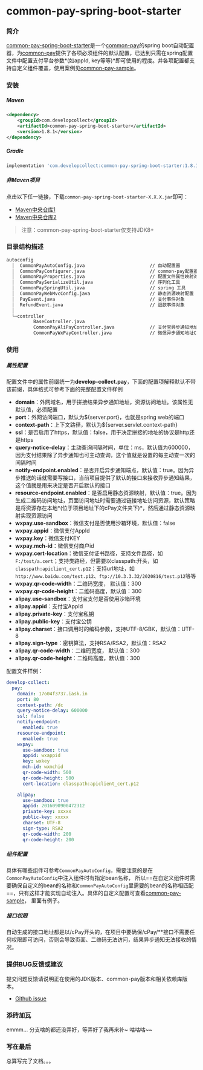 # common-pay-spring-boot-starter

### 简介

[common-pay-spring-boot-starter](https://github.com/developcollect/common-pay-spring-boot-starter)是一个[common-pay](https://github.com/developcollect/common-pay)的spring boot自动配置器，为[common-pay](https://github.com/developcollect/common-pay)提供了各项必须组件的默认配置，已达到只需在spring配置文件中配置支付平台参数*(如appId, key等等)*即可使用的程度。并各项配置都支持自定义组件覆盖，使用案例见[common-pay-sample](https://github.com/developcollect/common-pay-sample)。



### 安装

##### Maven

```xml
<dependency>
    <groupId>com.developcollect</groupId>
    <artifactId>common-pay-spring-boot-starter</artifactId>
    <version>1.8.1</version>
</dependency>
```

##### Gradle

```groovy
implementation 'com.developcollect:common-pay-spring-boot-starter:1.8.1'
```

##### 非Maven项目

点击以下任一链接，下载`common-pay-spring-boot-starter-X.X.X.jar`即可：

- [Maven中央仓库1](https://repo1.maven.org/maven2/com/developcollect/common-pay-spring-boot-starter/1.8.1/)
- [Maven中央仓库2](https://repo2.maven.org/maven2/com/developcollect/common-pay-spring-boot-starter/1.8.1/)

> 注意：common-pay-spring-boot-starter仅支持JDK8+



### 目录结构描述

```tex
autoconfig
  │  CommonPayAutoConfig.java                        // 自动配置器
  │  CommonPayConfigurer.java                        // common-pay配置器(重点)
  │  CommonPayProperties.java                        // 配置文件属性映射对象
  │  CommonPaySerializeUtil.java                     // 序列化工具
  │  CommonPaySpringUtil.java                        // spring 工具
  │  CommonPayWebMvcConfig.java                      // 静态资源映射配置
  │  PayEvent.java                                   // 支付事件对象
  │  RefundEvent.java                                // 退款事件对象
  │  
  └─controller                                       
          BaseController.java
          CommonPayAliPayController.java             // 支付宝异步通知地址Controller
          CommonPayWxPayController.java              // 微信异步通知地址Controller
```



### 使用

##### 属性配置

配置文件中的属性前缀统一为**develop-collect.pay**，下面的配置项解释默认不带该前缀，具体格式可参考下面的完整配置文件样例

* **domain**：外网域名，用于拼接结果异步通知地址，资源访问地址。该属性无默认值，必须配置
* **port**：外网访问端口，默认为${server.port}，也就是spring web的端口
* **context-path**：上下文路径，默认为${server.servlet.context-path}
* **ssl**：是否启用了https，默认值：false，用于决定拼接的地址的协议是http还是https
* **query-notice-delay**：主动查询间隔时间，单位：ms，默认值为600000，因为支付结果除了异步通知也可主动查询，这个值就是设置的每主动查一次的间隔时间
* **notify-endpoint.enabled**：是否开启异步通知端点，默认值：true。因为异步推送的话就需要写接口，当前项目提供了默认的接口来接收异步通知结果，这个值就是用来决定是否开启默认的接口
* **resource-endpoint.enabled**：是否启用静态资源映射，默认值：true。因为生成二维码访问地址，页面访问地址时需要通过链接地址访问资源，默认策略是将资源存在本地*(位于项目地址下的cPay文件夹下)*，然后通过静态资源映射实现资源访问
* **wxpay.use-sandbox**：微信支付是否使用沙箱环境，默认值：false
* **wxpay.appid**：微信支付AppId
* **wxpay.key**：微信支付KEY
* **wxpay.mch-id**：微信支付商户id
* **wxpay.cert-location**：微信支付证书路径，支持文件路径，如`F:/test/a.cert`；支持类路经，但需要以classpath:开头，如`classpath:apiclient_cert.p12`；支持url地址，如`http://www.baidu.com/test.p12`、`ftp://10.3.3.32/2020816/test.p12`等等
* **wxpay.qr-code-width**：二维码宽度， 默认值：300
* **wxpay.qr-code-height**：二维码高度，默认值：300
* **alipay.use-sandbox**：支付宝支付是否使用沙箱环境
* **alipay.appid**：支付宝AppId
* **alipay.private-key**：支付宝私钥
* **alipay.public-key**：支付宝公钥
* **alipay.charset**：接口调用时的编码参数，支持UTF-8/GBK，默认值：UTF-8
* **alipay.sign-type**：密钥算法，支持RSA/RSA2，默认值：RSA2
* **alipay.qr-code-width**：二维码宽度， 默认值：300
* **alipay.qr-code-height**：二维码高度，默认值：300

配置文件样例：
```yml
develop-collect:
  pay:
    domain: 17o04f3737.iask.in
    port: 80
    context-path: /dc
    query-notice-delay: 600000
    ssl: false
    notify-endpoint:
      enabled: true
    resource-endpoint:
      enabled: true
    wxpay:
      use-sandbox: true
      appid: wxappid
      key: wxkey
      mch-id: wxmchid
      qr-code-width: 500
      qr-code-height: 500
      cert-location: classpath:apiclient_cert.p12

    alipay:
      use-sandbox: true
      appid: 2016090900472312
      private-key: xxxxx
      public-key: xxxxx  
      charset: UTF-8
      sign-type: RSA2
      qr-code-width: 200
      qr-code-height: 200
```

##### 组件配置

具体有哪些组件可参考`CommonPayAutoConfig`，需要注意的是在`CommonPayAutoConfig`中注入组件时有指定bean名称， 所以==在自定义组件时需要确保自定义的bean的名称和`CommonPayAutoConfig`里需要的bean的名称相匹配==，只有这样才能实现自动注入。具体的自定义配置可查看[common-pay-sample](https://github.com/developcollect/common-pay-sample)， 里面有例子。

##### 接口权限

自动生成的接口地址都是以/cPay开头的，在项目中要确保/cPay/**接口不需要任何权限即可访问，否则会导致页面、二维码无法访问，结果异步通知无法接收的情况。



### 提供BUG反馈或建议

提交问题反馈请说明正在使用的JDK版本、common-pay版本和相关依赖库版本。

- [Github issue](https://github.com/developcollect/common-pay-sample/issues)



### 添砖加瓦

emmm... 分支啥的都还没弄好，等弄好了我再来补~ 咕咕咕~~



### 写在最后

总算写完了文档。。。